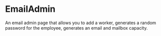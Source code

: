 # EmailAdmin

An email admin page that allows you to add a worker, generates a random password for the employee, generates an email and mailbox capacity. 
